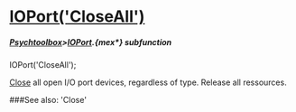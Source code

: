 # [IOPort('CloseAll')](IOPort-CloseAll) 
##### [Psychtoolbox](Psychtoolbox)>[IOPort](IOPort).{mex*} subfunction

IOPort('CloseAll');

[Close](Close) all open I/O port devices, regardless of type. Release all ressources.  
  


###See also:
'Close'
